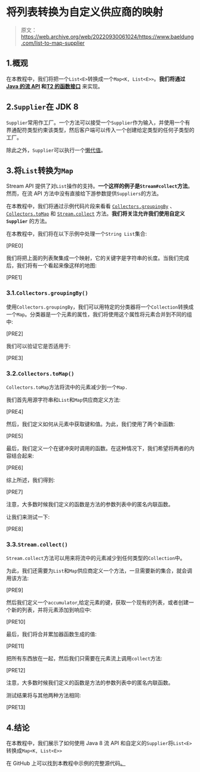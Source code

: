 # 将列表转换为自定义供应商的映射

> 原文：<https://web.archive.org/web/20220930061024/https://www.baeldung.com/list-to-map-supplier>

## 1.概观

在本教程中，我们将把一个`List<E>`转换成一个`Map<K, List<E>>`。**我们将通过 [Java 的流 API](/web/20220626195940/https://www.baeldung.com/java-8-streams) 和[T2 的函数接口](/web/20220626195940/https://www.baeldung.com/java-8-functional-interfaces)** 来实现。

## 2.`Supplier`在 JDK 8

`Supplier`常用作工厂。一个方法可以接受一个`Supplier`作为输入，并使用一个有界通配符类型约束该类型，然后客户端可以传入一个创建给定类型的任何子类型的工厂。

除此之外，`Supplier`可以执行一个[懒代值](/web/20220626195940/https://www.baeldung.com/guava-memoizer)。

## 3.将`List`转换为`Map`

Stream API 提供了对`List`操作的支持。**一个这样的例子是`Stream#collect`方法**。然而，在流 API 方法中没有直接给下游参数提供`Suppliers`的方法。

在本教程中，我们将通过示例代码片段来看看 [`Collectors.groupingBy`](/web/20220626195940/https://www.baeldung.com/java-groupingby-collector) 、 [`Collectors.toMap`](/web/20220626195940/https://www.baeldung.com/java-collectors-tomap) 和 [`Stream.collect`](/web/20220626195940/https://www.baeldung.com/java-8-collectors) 方法。**我们将关注允许我们使用自定义`Supplier`** 的方法。

在本教程中，我们将在以下示例中处理一个`String List`集合:

[PRE0]

我们将把上面的列表聚集成一个映射，它的关键字是字符串的长度。当我们完成后，我们将有一个看起来像这样的地图:

[PRE1]

### 3.1.`Collectors.groupingBy()`

使用`Collectors.groupingBy`，我们可以用特定的分类器将一个`Collection`转换成一个`Map`。分类器是一个元素的属性，我们将使用这个属性将元素合并到不同的组中:

[PRE2]

我们可以验证它是否适用于:

[PRE3]

### 3.2.`Collectors.toMap()`

`Collectors.toMap`方法将流中的元素减少到一个`Map.`

我们首先用源字符串和`List`和`Map`供应商定义方法:

[PRE4]

然后，我们定义如何从元素中获取键和值。为此，我们使用了两个新函数:

[PRE5]

最后，我们定义一个在键冲突时调用的函数。在这种情况下，我们希望将两者的内容结合起来:

[PRE6]

综上所述，我们得到:

[PRE7]

注意，大多数时候我们定义的函数是方法的参数列表中的匿名内联函数。

让我们来测试一下:

[PRE8]

### 3.3.`Stream.collect()`

`Stream.collect`方法可以用来将流中的元素减少到任何类型的`Collection`中。

为此，我们还需要为`List`和`Map`供应商定义一个方法，一旦需要新的集合，就会调用该方法:

[PRE9]

然后我们定义一个`accumulator`,给定元素的键，获取一个现有的列表，或者创建一个新的列表，并将元素添加到响应中:

[PRE10]

最后，我们将合并累加器函数生成的值:

[PRE11]

把所有东西放在一起，然后我们只需要在元素流上调用`collect`方法:

[PRE12]

注意，大多数时候我们定义的函数是方法的参数列表中的匿名内联函数。

测试结果将与其他两种方法相同:

[PRE13]

## 4.结论

在本教程中，我们展示了如何使用 Java 8 流 API 和自定义的`Supplier`将`List<E>`转换成`Map<K, List<E>>`

在 GitHub 上可以找到本教程中示例的完整源代码[。](https://web.archive.org/web/20220626195940/https://github.com/eugenp/tutorials/tree/master/core-java-modules/java-collections-conversions-2)